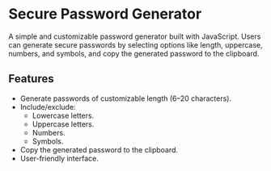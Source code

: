 # Secure Password Generator

A simple and customizable password generator built with JavaScript. Users can generate secure passwords by selecting options like length, uppercase, numbers, and symbols, and copy the generated password to the clipboard.

## Features
- Generate passwords of customizable length (6–20 characters).
- Include/exclude:
  - Lowercase letters.
  - Uppercase letters.
  - Numbers.
  - Symbols.
- Copy the generated password to the clipboard.
- User-friendly interface.
